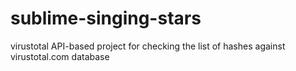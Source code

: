 # sublime-singing-stars
virustotal API-based project for checking the list of hashes against virustotal.com database
